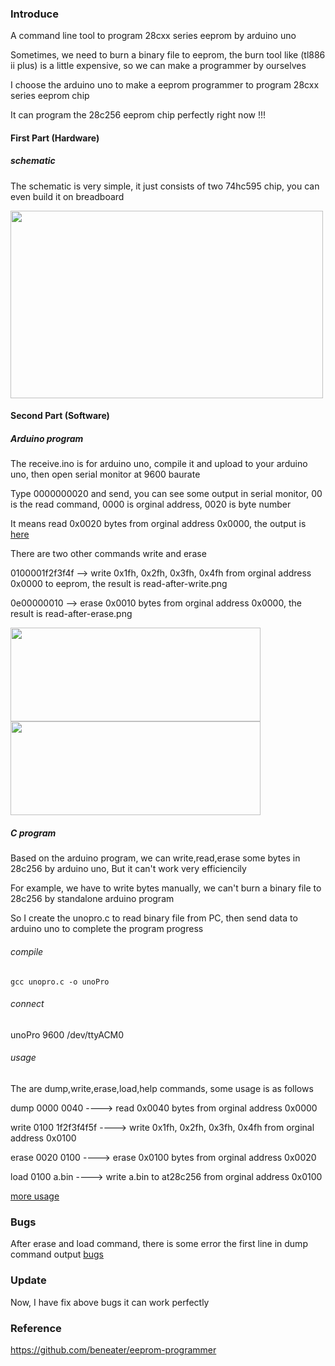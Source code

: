 ### Introduce

A command line tool to program 28cxx series eeprom by arduino uno

Sometimes, we need to burn a binary file to eeprom, the burn tool like (tl886 ii plus) is a little expensive, so we can make a programmer by ourselves

I choose the arduino uno to make a eeprom programmer to program 28cxx series eeprom chip

It can program the 28c256 eeprom chip perfectly right now !!!

#### First Part (Hardware)

##### schematic

The schematic is very simple, it just consists of two 74hc595 chip, you can even build it on breadboard

<img src="https://github.com/2076625923/arduino-programmer/blob/main/sch/sch.png" width="500" height="300">    

#### Second Part (Software)

##### Arduino program

The receive.ino is for arduino uno, compile it and upload to your arduino uno, then open serial monitor at 9600 baurate

Type 0000000020 and send, you can see some output in serial monitor,  00 is the read command,  0000 is orginal address,  0020 is byte number

It means read 0x0020 bytes from orginal address 0x0000, the output is [here](https://github.com/2076625923/arduino-programmer/blob/main/png/dump.png)

There are two other commands write and erase

0100001f2f3f4f --> write 0x1fh, 0x2fh, 0x3fh, 0x4fh from orginal address 0x0000 to eeprom, the result is read-after-write.png

0e00000010 --> erase 0x0010 bytes from orginal address 0x0000, the result is read-after-erase.png

<img src="https://github.com/2076625923/arduino-programmer/blob/main/png/write.png" width="400" height="150">                                           <img src="https://github.com/2076625923/arduino-programmer/blob/main/png/erase.png" width="400" height="150">

##### C program

Based on the arduino program, we can write,read,erase some bytes in 28c256 by arduino uno, But it can't work very efficiencily

For example, we have to write bytes manually, we can't burn a binary file to 28c256 by standalone arduino program

So I create the unopro.c to read binary file from PC, then send data to arduino uno to complete the program progress

###### compile
```
gcc unopro.c -o unoPro
```
###### connect

unoPro   9600   /dev/ttyACM0

###### usage

The are dump,write,erase,load,help commands, some usage is as follows

dump 0000 0040   ----> read 0x0040 bytes from orginal address 0x0000

write 0100 1f2f3f4f5f   ----> write 0x1fh, 0x2fh, 0x3fh, 0x4fh from orginal address 0x0100

erase 0020 0100   ----> erase 0x0100 bytes from orginal address 0x0020

load 0100 a.bin   ----> write a.bin to at28c256 from orginal address 0x0100

[more usage](https://github.com/2076625923/arduino-programmer/blob/main/png/fix.png)

### Bugs

After erase and load command, there is some error the first line in dump command output [bugs](https://github.com/2076625923/arduino-programmer/blob/main//png/bugs.png)

### Update

Now, I have fix above bugs it can work perfectly

### Reference

https://github.com/beneater/eeprom-programmer
